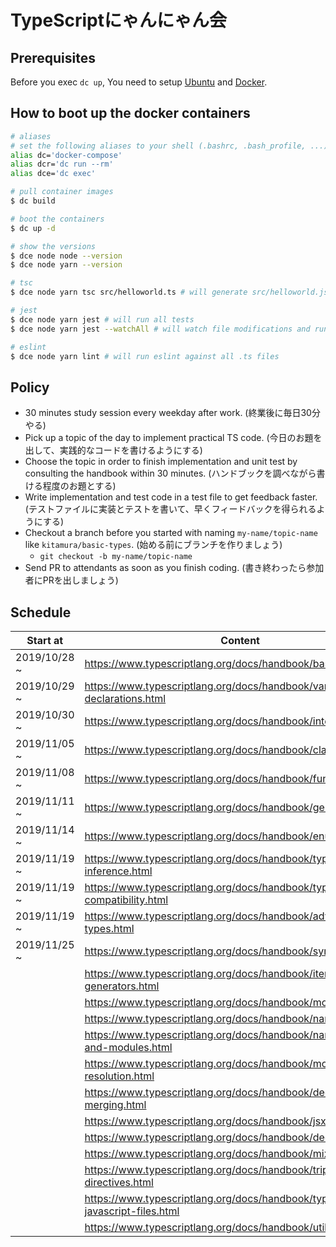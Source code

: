 # TypeScriptにゃんにゃん会

## Prerequisites

Before you exec `dc up`, You need to setup [Ubuntu](https://beartail.esa.io/posts/1352) and [Docker](https://beartail.esa.io/posts/1353).

## How to boot up the docker containers

```sh
# aliases
# set the following aliases to your shell (.bashrc, .bash_profile, ...)
alias dc='docker-compose'
alias dcr='dc run --rm'
alias dce='dc exec'
```

```sh
# pull container images
$ dc build

# boot the containers
$ dc up -d

# show the versions
$ dce node node --version
$ dce node yarn --version

# tsc
$ dce node yarn tsc src/helloworld.ts # will generate src/helloworld.js

# jest
$ dce node yarn jest # will run all tests
$ dce node yarn jest --watchAll # will watch file modifications and run all tests

# eslint
$ dce node yarn lint # will run eslint against all .ts files
```

## Policy

- 30 minutes study session every weekday after work. (終業後に毎日30分やる)
- Pick up a topic of the day to implement practical TS code. (今日のお題を出して、実践的なコードを書けるようにする)
- Choose the topic in order to finish implementation and unit test by consulting the handbook within 30 minutes. (ハンドブックを調べながら書ける程度のお題とする)
- Write implementation and test code in a test file to get feedback faster. (テストファイルに実装とテストを書いて、早くフィードバックを得られるようにする)
- Checkout a branch before you started with naming `my-name/topic-name` like `kitamura/basic-types`. (始める前にブランチを作りましょう)
    - `git checkout -b my-name/topic-name`
- Send PR to attendants as soon as you finish coding. (書き終わったら参加者にPRを出しましょう)


## Schedule

| Start at | Content |
| -- | -- |
| 2019/10/28 ~ | https://www.typescriptlang.org/docs/handbook/basic-types.html |
| 2019/10/29 ~ | https://www.typescriptlang.org/docs/handbook/variable-declarations.html |
| 2019/10/30 ~ | https://www.typescriptlang.org/docs/handbook/interfaces.html |
| 2019/11/05 ~ | https://www.typescriptlang.org/docs/handbook/classes.html |
| 2019/11/08 ~ | https://www.typescriptlang.org/docs/handbook/functions.html |
| 2019/11/11 ~ | https://www.typescriptlang.org/docs/handbook/generics.html |
| 2019/11/14 ~ | https://www.typescriptlang.org/docs/handbook/enums.html |
| 2019/11/19 ~ | https://www.typescriptlang.org/docs/handbook/type-inference.html |
| 2019/11/19 ~ | https://www.typescriptlang.org/docs/handbook/type-compatibility.html |
| 2019/11/19 ~ | https://www.typescriptlang.org/docs/handbook/advanced-types.html |
| 2019/11/25 ~ | https://www.typescriptlang.org/docs/handbook/symbols.html |
|  | https://www.typescriptlang.org/docs/handbook/iterators-and-generators.html |
|  | https://www.typescriptlang.org/docs/handbook/modules.html |
|  | https://www.typescriptlang.org/docs/handbook/namespaces.html |
|  | https://www.typescriptlang.org/docs/handbook/namespaces-and-modules.html |
|  | https://www.typescriptlang.org/docs/handbook/module-resolution.html |
|  | https://www.typescriptlang.org/docs/handbook/declaration-merging.html |
|  | https://www.typescriptlang.org/docs/handbook/jsx.html |
|  | https://www.typescriptlang.org/docs/handbook/decorators.html |
|  | https://www.typescriptlang.org/docs/handbook/mixins.html |
|  | https://www.typescriptlang.org/docs/handbook/triple-slash-directives.html |
|  | https://www.typescriptlang.org/docs/handbook/type-checking-javascript-files.html |
|  | https://www.typescriptlang.org/docs/handbook/utility-types.html |
